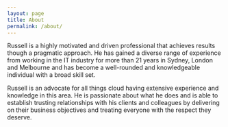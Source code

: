```yaml
---
layout: page
title: About
permalink: /about/
---
```


Russell is a highly motivated and driven professional that achieves results though a pragmatic approach. He has gained a diverse range of experience from working in the IT industry for more than 21 years in Sydney, London and Melbourne and has become a well-rounded and knowledgeable individual with a broad skill set.

Russell is an advocate for all things cloud having extensive experience and knowledge in this area. He is passionate about what he does and is able to establish trusting relationships with his clients and colleagues by delivering on their business objectives and treating everyone with the respect they deserve.
